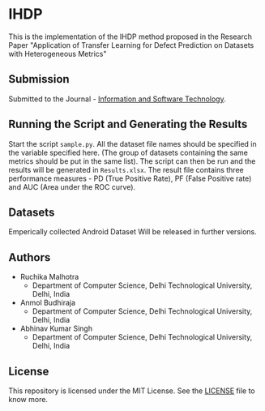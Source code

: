 # IHDP

This is the implementation of the IHDP method proposed in the Research Paper "Application of Transfer Learning for Defect Prediction on Datasets with Heterogeneous Metrics"

## Submission
Submitted to the Journal - [Information and Software Technology](https://www.journals.elsevier.com/information-and-software-technology).

## Running the Script and Generating the Results
Start the script `sample.py`. All the dataset file names should be specified in the variable specified here. (The group of datasets containing the same metrics should be put in the same list). The script can then be run and the results will be generated in `Results.xlsx`. The result file contains three performance measures - PD (True Positive Rate), PF (False Positive rate) and AUC (Area under the ROC curve). 

## Datasets
Emperically collected Android Dataset Will be released in further versions.

## Authors

+ Ruchika Malhotra
  + Department of Computer Science, Delhi Technological University, Delhi, India
+ Anmol Budhiraja
  + Department of Computer Science, Delhi Technological University, Delhi, India
+ Abhinav Kumar Singh
  + Department of Computer Science, Delhi Technological University, Delhi, India
  
 ## License
This repository is licensed under the MIT License. See the [LICENSE](https://github.com/anmoldtu/IHDP/blob/main/LICENSE) file to know more.
